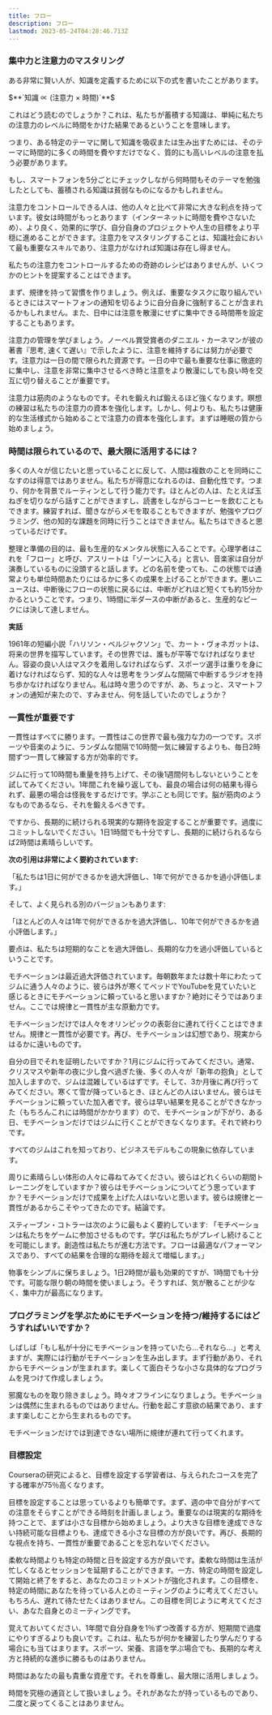 ```yaml
---
title: フロー
description: フロー
lastmod: 2023-05-24T04:28:46.713Z
---
```


### 集中力と注意力のマスタリング

ある非常に賢い人が、知識を定義するために以下の式を書いたことがあります。

$**`知識 ∝ (注意力 × 時間)`**$

これはどう読むのでしょうか？これは、私たちが蓄積する知識は、単純に私たちの注意力のレベルに時間をかけた結果であるということを意味します。

つまり、ある特定のテーマに関して知識を吸収または生み出すためには、そのテーマに時間的に多くの時間を費やすだけでなく、質的にも高いレベルの注意を払う必要があります。

もし、スマートフォンを5分ごとにチェックしながら何時間もそのテーマを勉強したとしても、蓄積される知識は貧弱なものになるかもしれません。

注意力をコントロールできる人は、他の人々と比べて非常に大きな利点を持っています。彼女は時間がもっとあります（インターネットに時間を費やさないため）、より良く、効果的に学び、自分自身のプロジェクトや人生の目標をより平穏に進めることができます。注意力をマスタリングすることは、知識社会において最も重要なスキルであり、注意力がなければ知識は存在し得ません。

私たちの注意力をコントロールするための奇跡のレシピはありませんが、いくつかのヒントを提案することはできます。

まず、規律を持って習慣を作りましょう。例えば、重要なタスクに取り組んでいるときにはスマートフォンの通知を切るように自分自身に強制することが含まれるかもしれません。また、日中には注意を散漫にせずに集中できる時間帯を設定することもあります。

注意力の管理を学びましょう。ノーベル賞受賞者のダニエル・カーネマンが彼の著書『思考, 速くて遅い』で示したように、注意を維持するには努力が必要です。注意力は一日の間で限られた資源です。一日の中で最も重要な仕事に徹底的に集中し、注意を非常に集中させるべき時と注意をより散漫にしても良い時を交互に切り替えることが重要です。

注意力は筋肉のようなものです。それを鍛えれば鍛えるほど強くなります。瞑想の練習は私たちの注意力の資本を強化します。しかし、何よりも、私たちは健康的な生活様式から始めることで注意力の資本を強化します。まずは睡眠の質から始めましょう。

### 時間は限られているので、最大限に活用するには？

多くの人々が信じたいと思っていることに反して、人間は複数のことを同時にこなすのは得意ではありません。私たちが得意になれるのは、自動化性です。つまり、何かを背景でルーティンとして行う能力です。ほとんどの人は、たとえば玉ねぎを切りながら話すことができますし、読書をしながらコーヒーを飲むこともできます。練習すれば、聞きながらメモを取ることもできますが、勉強やプログラミング、他の知的な課題を同時に行うことはできません。私たちはできると思っているだけです。

整理と準備の目的は、最も生産的なメンタル状態に入ることです。心理学者はこれを「フロー」と呼び、アスリートは「ゾーンに入る」と言い、音楽家は自分が演奏しているものに没頭すると話します。どの名前を使っても、この状態では通常よりも単位時間あたりにはるかに多くの成果を上げることができます。悪いニュースは、中断後にフローの状態に戻るには、中断がどれほど短くても約15分かかるということです。つまり、1時間に半ダースの中断があると、生産的なピークには決して達しません。

**実話**

1961年の短編小説「ハリソン・ベルジャクソン」で、カート・ヴォネガットは、将来の世界を描写しています。その世界では、誰もが平等でなければなりません。容姿の良い人はマスクを着用しなければならず、スポーツ選手は重りを身に着けなければならず、知的な人々は思考をランダムな間隔で中断するラジオを持ち歩かなければなりません。私は時々思うのですが、あ、ちょっと、スマートフォンの通知が来たので、すみません、何を話していたのでしょうか？

### 一貫性が重要です

一貫性はすべてに勝ります。一貫性はこの世界で最も強力な力の一つです。スポーツや音楽のように、ランダムな間隔で10時間一気に練習するよりも、毎日2時間ずつ一貫して練習する方が効率的です。

ジムに行って10時間も重量を持ち上げて、その後1週間何もしないということを試してみてください。1年間これを繰り返しても、最良の場合は何の結果も得られず、最悪の場合は怪我をするだけです。学ぶことも同じです。脳が筋肉のようなものであるなら、それを鍛えるべきです。

ですから、長期的に続けられる現実的な期待を設定することが重要です。過度にコミットしないでください。1日1時間でも十分ですし、長期的に続けられるならば2時間は素晴らしいです。

**次の引用は非常によく要約されています:**

「私たちは1日に何ができるかを過大評価し、1年で何ができるかを過小評価します。」

そして、よく見られる別のバージョンもあります:

「ほとんどの人々は1年で何ができるかを過大評価し、10年で何ができるかを過小評価します。」

要点は、私たちは短期的なことを過大評価し、長期的な力を過小評価しているということです。

モチベーションは最近過大評価されています。毎朝数年または数十年にわたってジムに通う人々のように、彼らは外が寒くてベッドでYouTubeを見ていたいと感じるときにモチベーションに頼っていると思いますか？絶対にそうではありません。ここでは規律と一貫性が主な原動力です。

モチベーションだけでは人々をオリンピックの表彰台に連れて行くことはできません。規律と一貫性が必要です。再び、モチベーションは幻想であり、現実からはるかに遠いものです。

自分の目でそれを証明したいですか？1月にジムに行ってみてください。通常、クリスマスや新年の夜に少し食べ過ぎた後、多くの人々が「新年の抱負」として加入しますので、ジムは混雑しているはずです。そして、3か月後に再び行ってみてください。寒くて雪が降っているとき、ほとんどの人はいません。彼らはモチベーションに頼っていた加入者です。彼らは早い結果を見ることができなかった（もちろんこれには時間がかかります）ので、モチベーションが下がり、ある日、モチベーションだけではジムに行くことができなくなります。それで終わりです。

すべてのジムはこれを知っており、ビジネスモデルもこの現象に依存しています。

周りに素晴らしい体形の人々に尋ねてみてください。彼らはどれくらいの期間トレーニングをしていますか？彼らはモチベーションについてどう思っていますか？モチベーションだけで成果を上げた人はいないと思います。彼らは規律と一貫性があるからこそやってきたのです。結論です。

スティーブン・コトラーは次のように最もよく要約しています: 「モチベーションは私たちをゲームに参加させるものです。学びは私たちがプレイし続けることを可能にします。創造性は私たちが進む方法です。フローは最適なパフォーマンスであり、すべての結果を合理的な期待を超えて増幅します。」

物事をシンプルに保ちましょう。1日2時間が最も効果的ですが、1時間でも十分です。可能な限り朝の時間を使いましょう。そうすれば、気が散ることが少なく、集中力が最高になります。

### プログラミングを学ぶためにモチベーションを持つ/維持するにはどうすればいいですか？

しばしば「もし私が十分にモチベーションを持っていたら...それなら...」と考えますが、実際には行動がモチベーションを生み出します。まず行動があり、それからモチベーションが生まれます。楽しくて面白そうな小さな具体的なプログラムを見つけて作成しましょう。

邪魔なものを取り除きましょう。時々オフラインになりましょう。モチベーションは偶然に生まれるものではありません。行動を起こす意欲の結果であり、ますます楽しむことから生まれるものです。

モチベーションだけでは到達できない場所に規律が連れて行ってくれます。

### 目標設定

Courseraの研究によると、目標を設定する学習者は、与えられたコースを完了する確率が75％高くなります。

目標を設定することは思っているよりも簡単です。まず、週の中で自分がすべての注意をそらすことができる時刻を計画しましょう。重要なのは現実的な期待を持つことで、まずは小さな目標から始めましょう。より大きな目標を達成できない持続可能な目標よりも、達成できる小さな目標の方が良いです。再び、長期的な視点を持ち、一貫性が重要であることを忘れないでください。

柔軟な時間よりも特定の時間と日を設定する方が良いです。柔軟な時間は生活が忙しくなるとセッションを延期することができます。一方、特定の時間を設定して開始と終了をすると、あなたのコミットメントが強化されます。この目標を、特定の時間にあなたを待っている人とのミーティングのように考えてください。もちろん、遅れて待たせたくはありません。この目標を同じように考えてください、あなた自身とのミーティングです。

覚えておいてください、1年間で自分自身を1％ずつ改善する方が、短期間で過度にやりすぎるよりも良いです。これは、私たちが何かを練習したり学んだりする場合にも当てはまります。スポーツ、栄養、言語を学ぶ場合でも、長期的な考え方と持続的な進歩に勝るものはありません。

時間はあなたの最も貴重な資産です。それを尊重し、最大限に活用しましょう。

時間を究極の通貨として扱いましょう。それがあなたが持っているものであり、二度と戻ってくることはありません。